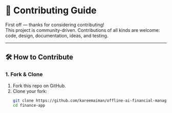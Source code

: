 # 🤝 Contributing Guide

First off — thanks for considering contributing!  
This project is community-driven. Contributions of all kinds are welcome: code, design, documentation, ideas, and testing.  

---

## 🛠 How to Contribute

### 1. Fork & Clone
1. Fork this repo on GitHub.  
2. Clone your fork:  
   ```bash
   git clone https://github.com/kareemaiman/offline-ai-financial-manager.git
   cd finance-app
